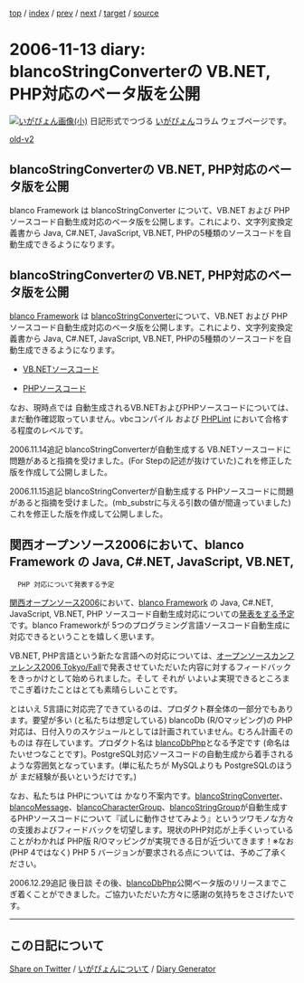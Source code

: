 [top](https://igapyon.github.io/diary/) 
 / [index](https://igapyon.github.io/diary/2006/index.html) 
 / [prev](https://igapyon.github.io/diary/2006/ig061111.html) 
 / [next](https://igapyon.github.io/diary/2006/ig061114.html) 
 / [target](https://igapyon.github.io/diary/2006/ig061113.html) 
 / [source](https://github.com/igapyon/diary/blob/gh-pages/2006/ig061113.html.src.md) 

2006-11-13 diary: blancoStringConverterの VB.NET, PHP対応のベータ版を公開
=====================================================================================================
[![いがぴょん画像(小)](https://igapyon.github.io/diary/images/iga200306s.jpg "いがぴょん")](https://igapyon.github.io/diary/memo/memoigapyon.html) 日記形式でつづる [いがぴょん](https://igapyon.github.io/diary/memo/memoigapyon.html)コラム ウェブページです。

[old-v2](ig061113-orig.html)

## blancoStringConverterの VB.NET, PHP対応のベータ版を公開

blanco Framework は blancoStringConverter について、VB.NET および PHPソースコード自動生成対応のベータ版を公開します。これにより、文字列変換定義書から Java, C#.NET, JavaScript, VB.NET, PHPの5種類のソースコードを自動生成できるようになります。


## blancoStringConverterの VB.NET, PHP対応のベータ版を公開

[blanco Framework](http://www.igapyon.jp/blanco/blanco.ja.html) は  [blancoStringConverter](http://www.igapyon.jp/blanco/blancostringconverter.html)について、VB.NET および PHPソースコード自動生成対応のベータ版を公開します。これにより、文字列変換定義書から Java, C#.NET,
JavaScript, VB.NET, PHPの5種類のソースコードを自動生成できるようになります。

* [VB.NETソースコード](http://cvs.sourceforge.jp/cgi-bin/viewcvs.cgi/*checkout*/blancofw/blancoStringConverter/blanco.vb/main/blanco/sample/stringconverter/SampleKatakanaHan2ZenStringConverter.vb)
  
* [PHPソースコード](http://cvs.sourceforge.jp/cgi-bin/viewcvs.cgi/*checkout*/blancofw/blancoStringConverter/blanco.php/main/blanco/sample/stringconverter/SampleKatakanaHan2ZenStringConverter.php)

なお、現時点では 自動生成されるVB.NETおよびPHPソースコードについては、まだ動作確認取っていません。vbcコンパイル および [PHPLint](http://www.icosaedro.it/phplint/phplint-on-line.html) において合格する程度のレベルです。

2006.11.14追記 blancoStringConverterが自動生成する VB.NETソースコードに問題があると指摘を受けました。(For Stepの記述が抜けていた)これを修正した版を作成して公開しました。

2006.11.15追記 blancoStringConverterが自動生成する PHPソースコードに問題があると指摘を受けました。(mb_substrに与える引数の値が間違っていました)これを修正した版を作成して公開しました。

## 関西オープンソース2006において、blanco Framework の Java, C#.NET, JavaScript, VB.NET,
      PHP 対応について発表する予定

[関西オープンソース2006](http://k-of.jp/2006/kof.html)において、[blanco Framework](http://www.igapyon.jp/blanco/blanco.ja.html) の Java, C#.NET, JavaScript, VB.NET,
PHP ソースコード自動生成対応についての[発表をする予定](http://k-of.jp/2006/d_stage.html#S06)です。blanco Frameworkが 5つのプログラミング言語ソースコード自動生成に対応できるということを嬉しく思います。

VB.NET, PHP言語という新たな言語への対応については、[オープンソースカンファレンス2006 Tokyo/Fall](http://www.ospn.jp/osc2006-fall/)で発表させていただいた内容に対するフィードバックをきっかけとして始められました。そして それが いよいよ実現できるところまでこぎ着けたことはとても素晴らしいことです。

とはいえ 5言語に対応完了できているのは、プロダクト群全体の一部分でもあります。要望が多い (と私たちは想定している) blancoDb (R/Oマッピング)の PHP対応は、日付入りのスケジュールとしては計画されていません。むろん計画そのものは 存在しています。プロダクト名は [blancoDbPhp](http://www.igapyon.jp/blanco/blancodbphp.html)となる予定です (命名はたいせつなことです)。PostgreSQL対応ソースコードの自動生成から着手されるような雰囲気となっています。(単に私たちが MySQLよりも PostgreSQLのほうが まだ経験が長いというだけです。)

なお、私たちは PHPについては かなり不案内です。[blancoStringConverter](http://www.igapyon.jp/blanco/blancostringconverter.html)、[blancoMessage](http://www.igapyon.jp/blanco/blancomessage.html)、[blancoCharacterGroup](http://www.igapyon.jp/blanco/blancocharactergroup.html)、[blancoStringGroup](http://www.igapyon.jp/blanco/blancostringgroup.html)が自動生成するPHPソースコードについて『試しに動作させてみよう』というツワモノな方々の支援およびフィードバックを切望します。現状のPHP対応が上手くいっていることがわかれば
PHP版 R/Oマッピングが実現できる日が近づいてきます！※なお (PHP 4ではなく) PHP 5 バージョンが要求される点については、予めご了承ください。

2006.12.29追記 後日談 その後、[blancoDbPhp](http://www.igapyon.jp/blanco/blancodbphp.html)公開ベータ版のリリースまでこぎ着くことができました。ご協力いただいた方々に感謝の気持ちをささげたいです。

----------------------------------------------------------------------------------------------------

## この日記について

[Share on Twitter](https://twitter.com/intent/tweet?hashtags=igapyon%2Cdiary%2C%E3%81%84%E3%81%8C%E3%81%B4%E3%82%87%E3%82%93&text=blancoStringConverter%E3%81%AE+VB.NET%2C+PHP%E5%AF%BE%E5%BF%9C%E3%81%AE%E3%83%99%E3%83%BC%E3%82%BF%E7%89%88%E3%82%92%E5%85%AC%E9%96%8B&url=https%3A%2F%2Figapyon.github.io%2Fdiary%2F2006%2Fig061113.html) / [いがぴょんについて](https://igapyon.github.io/diary/memo/memoigapyon.html) / [Diary Generator](https://github.com/igapyon/igapyonv3)
